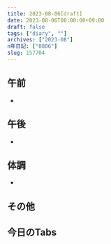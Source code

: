 ```yaml
---
title: 2023-08-06[draft]
date: 2023-08-06T00:00:00+09:00
draft: false
tags: ["diary", ""]
archives: ["2023-08"]
n年日記: ["0806"]
slug: 157704
---
```

## 午前
- 
## 午後
- 
## 体調
- 
## その他
## 今日のTabs